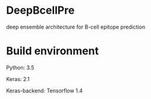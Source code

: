 # DeepBcellPre

deep ensemble architecture for B-cell epitope prediction

# Build environment

Python: 3.5

Keras: 2.1

Keras-backend: Tensorflow 1.4

